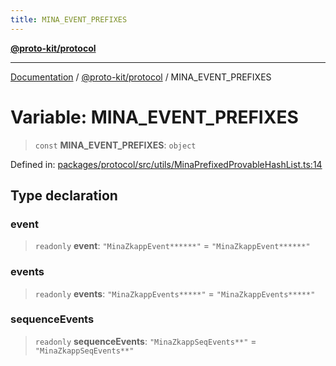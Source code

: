 ```yaml
---
title: MINA_EVENT_PREFIXES
---
```


[**@proto-kit/protocol**](../README.md)

***

[Documentation](../../../README.md) / [@proto-kit/protocol](../README.md) / MINA\_EVENT\_PREFIXES

# Variable: MINA\_EVENT\_PREFIXES

> `const` **MINA\_EVENT\_PREFIXES**: `object`

Defined in: [packages/protocol/src/utils/MinaPrefixedProvableHashList.ts:14](https://github.com/proto-kit/framework/blob/b953c754e500c62f01fbbd6d09adfb2f5577269d/packages/protocol/src/utils/MinaPrefixedProvableHashList.ts#L14)

## Type declaration

### event

> `readonly` **event**: `"MinaZkappEvent******"` = `"MinaZkappEvent******"`

### events

> `readonly` **events**: `"MinaZkappEvents*****"` = `"MinaZkappEvents*****"`

### sequenceEvents

> `readonly` **sequenceEvents**: `"MinaZkappSeqEvents**"` = `"MinaZkappSeqEvents**"`
